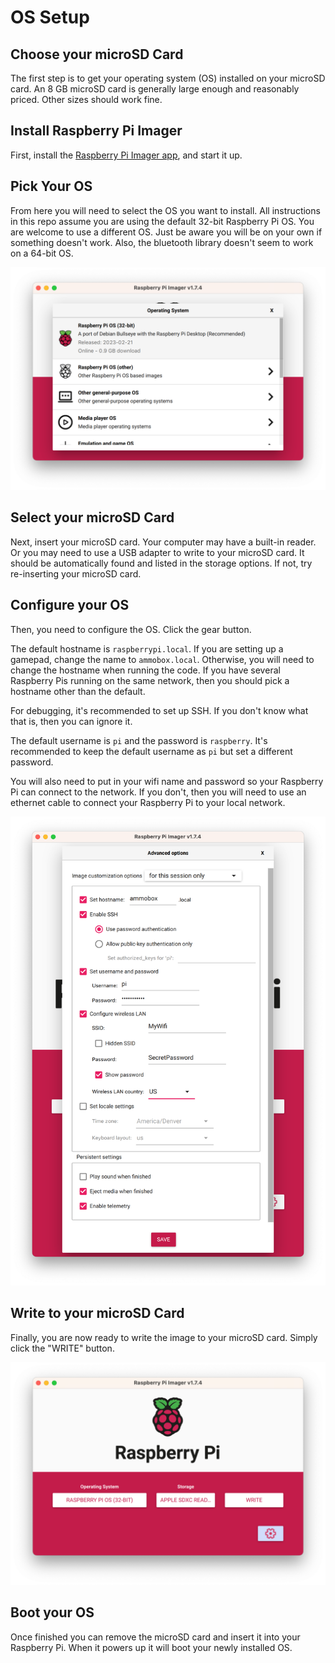 # OS Setup

## Choose your microSD Card

The first step is to get your operating system (OS) installed on your microSD
card. An 8 GB microSD card is generally large enough and reasonably priced.
Other sizes should work fine.

## Install Raspberry Pi Imager

First, install the [Raspberry Pi Imager app](https://www.raspberrypi.com/software/),
and start it up.

## Pick Your OS

From here you will need to select the OS you want to install. All instructions in this
repo assume you are using the default 32-bit Raspberry Pi OS. You are welcome to use
a different OS. Just be aware you will be on your own if something doesn't work. Also,
the bluetooth library doesn't seem to work on a 64-bit OS.

![](./img/pick-os.png)

## Select your microSD Card

Next, insert your microSD card. Your computer may have a built-in reader. Or you
may need to use a USB adapter to write to your microSD card. It should be
automatically found and listed in the storage options. If not, try re-inserting your
microSD card.

## Configure your OS

Then, you need to configure the OS. Click the gear button.

The default hostname is `raspberrypi.local`. If you are setting up a gamepad, change
the name to `ammobox.local`. Otherwise, you will need to change the hostname when
running the code. If you have several Raspberry Pis running on the same network,
then you should pick a hostname other than the default.

For debugging, it's recommended to set up SSH. If you don't know what that is, then
you can ignore it.

The default username is `pi` and the password is `raspberry`. It's recommended to keep
the default username as `pi` but set a different password.

You will also need to put in your wifi name and password so your Raspberry Pi can
connect to the network. If you don't, then you will need to use an ethernet cable to
connect your Raspberry Pi to your local network.

![](./img/configure-os.png)

## Write to your microSD Card

Finally, you are now ready to write the image to your microSD card. Simply click the
"WRITE" button.

![](./img/rpi-imager.png)

## Boot your OS

Once finished you can remove the microSD card and insert it into your Raspberry Pi.
When it powers up it will boot your newly installed OS.
